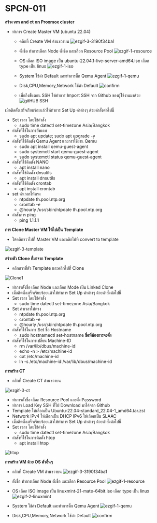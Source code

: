 # SPCN-011
**สร้าง vm and ct on Proxmox cluster**
- ทำการ Create Master VM (ubuntu 22.04)
  - คลิกที่ Create VM ด้านขวาบน
![ezgif-3-3190f34ba1](https://user-images.githubusercontent.com/115150753/207913674-51bf5ba5-6c17-41f4-86c0-325c5d2f6963.gif)

  - ตั้งชื่อ ทำการเลือก Node ตั้งชื่อ และเลือก Resource Pool 
![ezgif-1-resource](https://user-images.githubusercontent.com/115150753/207926498-4347d60e-45c6-4fff-b154-3af5a063f601.gif)


  - OS เลือก ISO image เป็น ubuntu-22.04.1-live-server-amd64.iso เลือก type เป็น linux
  ![ezgif-1-iso](https://user-images.githubusercontent.com/115150753/207926742-6e6469da-189c-4f34-81d6-5c840e5c10ec.gif)


  - System ใช้ค่า Default และทำการติ๊ก Qemu Agent
  ![ezgif-1-qemu](https://user-images.githubusercontent.com/115150753/207927199-6e985043-34c6-4831-897b-402e3adc30b4.gif)

  - Disk,CPU,Memory,Network ใช้ค่า Default
  ![confirm ](https://user-images.githubusercontent.com/115150753/207854831-db9a1a5b-2864-4bb5-b410-541f5b8f6e14.png)
   
  - เมื่อถึงขั้นตอน SSH ให้ทำการ Import SSH จาก Github ของผู้ใช้งานมาด้วย
  ![gitHUB SSH](https://user-images.githubusercontent.com/115150753/207856391-3ba07e9c-1f61-4adb-b8d0-530547290fcb.png)
 
 เมื่อติดตั้งเสร็จเรียบร้อยแล้วให้ทำการ Set Up ค่าต่างๆ ด้วยคำสั่งต่อไปนี้
  - Set เวลา โดยใช้คำสั่ง
     - sudo time datectl set-timezone Asia/Bangkok
  - คำสั่งที่ใช้ในการอัพเดท
     - sudo apt update; sudo apt upgrade -y
  - คำสั่งที่ใช้ติดตั้ง Qemu Agent และการใช้งาน Qemu
     - sudo apt install qemu-guest-agent
     - sudo systemctl start qemu-guest-agent
     - sudo systemctl status qemu-guest-agent
   - คำสั่งที่ใช้ติดตั้ง NANO
      - apt install nano
   - คำสั่งที่ใช้ติดตั้ง dnsutils
      - apt install dnsutils
   - คำสั่งที่ใช้ติดตั้ง crontab
      - apt install crontab
   - set ค่าเวลาให้ตรง
      - ntpdate th.pool.ntp.org
      - crontab -e
      - @hourly /usr/sbin/ntpdate th.pool.ntp.org
   - คำสั่งการ ping
      - ping 1.1.1.1

**การ Clone Master VM ให้ไปเป็น Template**
- ให้คลิกขวาไปที่ Master VM และคลิกไปที่ convert to template

![ezgif-3-template](https://user-images.githubusercontent.com/115150753/207916204-0b57f541-44ee-42f4-a52f-14a7efcedc1d.gif)

**สร้างตัว Clone ที่มาจาก Template**
- คลิกขวาที่ตัว Template และคลิกไปที่ Clone

![Clone1](https://user-images.githubusercontent.com/115150753/207862859-b46640d6-bde0-4d45-904d-2c060cef8bfc.png)

  - ทำการตั้งชื่อ เลือก Node และเลือก Mode เป็น Linked Clone
 - เมื่อติดตั้งเสร็จเรียบร้อยแล้วให้ทำการ Set Up ค่าต่างๆ ด้วยคำสั่งต่อไปนี้
 - Set เวลา โดยใช้คำสั่ง
     - sudo time datectl set-timezone Asia/Bangkok
 - Set ค่าเวลาให้ตรง
      - ntpdate th.pool.ntp.org
      - crontab -e
      - @hourly /usr/sbin/ntpdate th.pool.ntp.org
 - คำสั่งที่ใช้ในการ Set ชื่อ Hostname
      - sudo hostnamectl set-hostname **ชื่อที่ต้องการจะตั้ง**
 - คำสั่งที่ใช้ในการเปลี่ยน Machine-ID
      - rm /var/lib/dbus/machine-id
      - echo -n > /etc/machine-id
      - cat /etc/machine-id
      - ln -s /etc/machine-id /var/lib/dbus/machine-id

**การสร้าง CT**

  - คลิกที่ Create CT ด้านขวาบน

![ezgif-3-ct](https://user-images.githubusercontent.com/115150753/207914608-90f9be76-4cce-45d5-b148-e7b5d6fcf4f2.gif)

 - ทำการตั้งชื่อ เลือก Resource Pool และตั้ง Password
 - ทำการ Load Key SSH ที่ไป Download มาได้จาก Github
 - Template ให้เลือกเป็น Ubuntu-22.04-standard_22.04-1_amd64.tar.zst
 - Network IPv4 ให้เลือกเป็น DHCP IPv6 ให้เลือกเป็น SLAAC 
 - เมื่อติดตั้งเสร็จเรียบร้อยแล้วให้ทำการ Set Up ค่าต่างๆ ด้วยคำสั่งต่อไปนี้
  - Set เวลา โดยใช้คำสั่ง
     - sudo time datectl set-timezone Asia/Bangkok
 - คำสั่งที่ใช้ในการติดตั้ง htop
     - apt install htop

![htop](https://user-images.githubusercontent.com/115150753/207872711-c39b6fdf-7e3b-4356-8780-16ba84218554.png)

**การสร้าง VM ด้วย OS ตัวอื่นๆ**

 - คลิกที่ Create VM ด้านขวาบน
![ezgif-3-3190f34ba1](https://user-images.githubusercontent.com/115150753/207913674-51bf5ba5-6c17-41f4-86c0-325c5d2f6963.gif)

 - ตั้งชื่อ ทำการเลือก Node ตั้งชื่อ และเลือก Resource Pool 
![ezgif-1-resource](https://user-images.githubusercontent.com/115150753/207926498-4347d60e-45c6-4fff-b154-3af5a063f601.gif)

 - OS เลือก ISO image เป็น linuxmint-21-mate-64bit.iso เลือก type เป็น linux
![ezgif-2-linuxmint](https://user-images.githubusercontent.com/115150753/208017849-95acec22-ac84-44f7-b252-34ccb3eeb4aa.gif)

 - System ใช้ค่า Default และทำการติ๊ก Qemu Agent
  ![ezgif-1-qemu](https://user-images.githubusercontent.com/115150753/207927199-6e985043-34c6-4831-897b-402e3adc30b4.gif)

 - Disk,CPU,Memory,Network ใช้ค่า Default
  ![confirm ](https://user-images.githubusercontent.com/115150753/207854831-db9a1a5b-2864-4bb5-b410-541f5b8f6e14.png)
